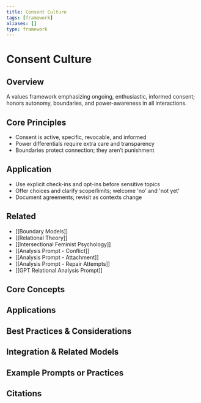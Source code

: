 ```yaml
---
title: Consent Culture
tags: [framework]
aliases: []
type: framework
---
```


<!-- @format -->

# Consent Culture

## Overview

A values framework emphasizing ongoing, enthusiastic, informed consent; honors autonomy, boundaries, and power-awareness in all interactions.

## Core Principles

- Consent is active, specific, revocable, and informed
- Power differentials require extra care and transparency
- Boundaries protect connection; they aren’t punishment

## Application

- Use explicit check-ins and opt-ins before sensitive topics
- Offer choices and clarify scope/limits; welcome 'no' and 'not yet'
- Document agreements; revisit as contexts change

## Related

- [[Boundary Models]]
- [[Relational Theory]]
- [[Intersectional Feminist Psychology]]
- [[Analysis Prompt - Conflict]]
- [[Analysis Prompt - Attachment]]
- [[Analysis Prompt - Repair Attempts]]
- [[GPT Relational Analysis Prompt]]

## Core Concepts

## Applications

## Best Practices & Considerations

## Integration & Related Models

## Example Prompts or Practices

## Citations

